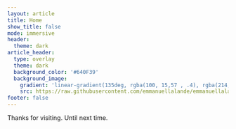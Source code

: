 ```yaml
---
layout: article
title: Home
show_title: false
mode: immersive
header:
  theme: dark
article_header:
  type: overlay
  theme: dark
  background_color: '#640F39'
  background_image:
    gradient: 'linear-gradient(135deg, rgba(100, 15,57 , .4), rgba(214, 199, 58, .4))'
    src: https://raw.githubusercontent.com/emmanuellalande/emmanuellalande.github.io/23e54457dd3339f6dacb1e050fafdf6144bb0de5/docs/assets/images/cover_main.jpg
footer: false
---
```

Thanks for visiting. Until next time.

<!--more-->
